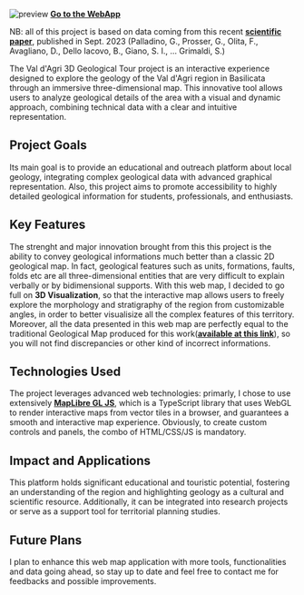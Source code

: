 ![preview](https://latidudemaps.github.io/GeologiaVDA/images/vda_geotour.png)
**[Go to the WebApp](https://latidudemaps.github.io/GeologiaVDA/)**

NB: all of this project is based on data coming from this recent **[scientific paper](https://www.tandfonline.com/doi/full/10.1080/17445647.2023.2257729)**, published in Sept. 2023 (Palladino, G., Prosser, G., Olita, F., Avagliano, D., Dello Iacovo, B., Giano, S. I., … Grimaldi, S.)

The Val d'Agri 3D Geological Tour project is an interactive experience designed to explore the geology of the Val d'Agri region in Basilicata through an immersive three-dimensional map. This innovative tool allows users to analyze geological details of the area with a visual and dynamic approach, combining technical data with a clear and intuitive representation.

## Project Goals
Its main goal is to provide an educational and outreach platform about local geology, integrating complex geological data with advanced graphical representation.
Also, this project aims to promote accessibility to highly detailed geological information for students, professionals, and enthusiasts.

## Key Features
The strenght and major innovation brought from this this project is the ability to convey geological informations much better than a classic 2D geological map.
In fact, geological features such as units, formations, faults, folds etc are all three-dimensional entities that are very difficult to explain verbally or by bidimensional supports.
With this web map, I decided to go full on **3D Visualization**, so that the interactive map allows users to freely explore the morphology and stratigraphy of the region from customizable angles, in order to better visualisize all the complex features of this territory.
Moreover, all the data presented in this web map are perfectly equal to the traditional Geological Map produced for this work(**[available at this link](https://drive.google.com/file/d/1mxc5Ce7-Q2MoVNeH4LmpDo_kJfvH1jBi/view)**), so you will not find discrepancies or other kind of incorrect informations.

## Technologies Used
The project leverages advanced web technologies: primarly, I chose to use extensively **[MapLibre GL JS](https://maplibre.org/)**, which is a TypeScript library that uses WebGL to render interactive maps from vector tiles in a browser, and guarantees a smooth and interactive map experience. Obviously, to create custom controls and panels, the combo of HTML/CSS/JS is mandatory.

## Impact and Applications
This platform holds significant educational and touristic potential, fostering an understanding of the region and highlighting geology as a cultural and scientific resource. Additionally, it can be integrated into research projects or serve as a support tool for territorial planning studies.

## Future Plans
I plan to enhance this web map application with more tools, functionalities and data going ahead, so stay up to date and feel free to contact me for feedbacks and possible improvements.
